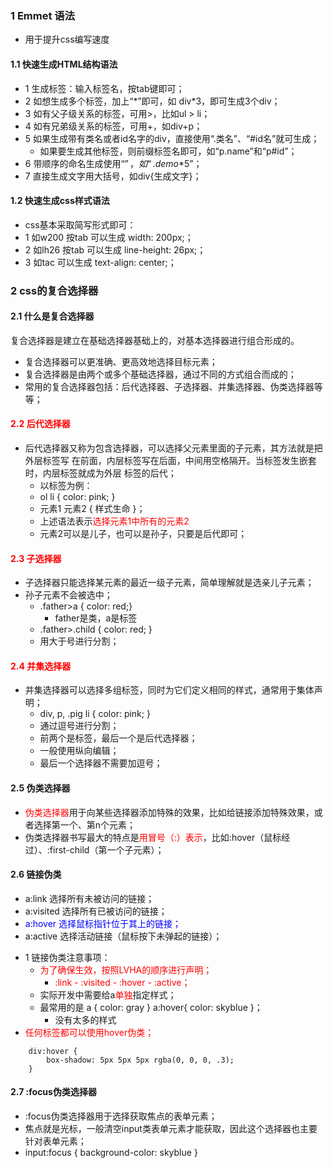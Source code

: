 <!--
 * @Descripttion: 
 * @version: 
 * @Author: 唐帆
 * @Date: 2020-04-03 17:27:50
 * @LastEditors: 唐帆
 * @LastEditTime: 2020-04-08 13:33:10
 -->

### 1 Emmet 语法
- 用于提升css编写速度

#### 1.1 快速生成HTML结构语法
- 1 生成标签：输入标签名，按tab键即可；
- 2 如想生成多个标签，加上“*”即可，如 div\*3，即可生成3个div；
- 3 如有父子级关系的标签，可用\>，比如ul \> li；
- 4 如有兄弟级关系的标签，可用+，如div+p；
- 5 如果生成带有类名或者id名字的div，直接使用“.类名”、“#id名”就可生成；
    - 如果要生成其他标签，则前缀标签名即可，如“p.name”和“p#id”；
- 6 带顺序的命名生成使用“$”，如“.demo$*5”；
- 7 直接生成文字用大括号，如div{生成文字}；

#### 1.2 快速生成css样式语法
- css基本采取简写形式即可：
- 1 如w200 按tab 可以生成 width: 200px;；
- 2 如lh26 按tab 可以生成 line-height: 26px;；
- 3 如tac 可以生成 text-align: center;；


### 2 css的复合选择器
#### 2.1 什么是复合选择器
复合选择器是建立在基础选择器基础上的，对基本选择器进行组合形成的。
- 复合选择器可以更准确、更高效地选择目标元素；
- 复合选择器是由两个或多个基础选择器，通过不同的方式组合而成的；
- 常用的复合选择器包括：后代选择器、子选择器、并集选择器、伪类选择器等等；

#### <font color=red>2.2 后代选择器</font>
- 后代选择器又称为包含选择器，可以选择父元素里面的子元素，其方法就是把外层标签写
在前面，内层标签写在后面，中间用空格隔开。当标签发生嵌套时，内层标签就成为外层
标签的后代；
    - 以标签为例：
    - ol li { color: pink; }
    - 元素1 元素2 { 样式生命 }；
    - 上述语法表示<font color=red>选择元素1中所有的元素2</font>
    - 元素2可以是儿子，也可以是孙子，只要是后代即可；
    
#### <font color=red>2.3 子选择器</font>
- 子选择器只能选择某元素的最近一级子元素，简单理解就是选亲儿子元素；
- 孙子元素不会被选中；
    - .father>a { color: red;}
        - father是类，a是标签
    - .father>.child { color: red; }
    - 用大于号进行分割；

#### <font color=red>2.4 并集选择器</font>
- 并集选择器可以选择多组标签，同时为它们定义相同的样式，通常用于集体声明；
    - div, p, .pig li { color: pink; }
    - 通过逗号进行分割；
    - 前两个是标签，最后一个是后代选择器；
    - 一般使用纵向编辑；
    - 最后一个选择器不需要加逗号；

#### 2.5 伪类选择器
- <font color=red>伪类选择器</font>用于向某些选择器添加特殊的效果，比如给链接添加特殊效果，或者选择第一个、第n个元素；
- 伪类选择器书写最大的特点是<font color=red>用冒号（:）表示</font>，比如:hover（鼠标经过）、:first-child（第一个子元素）；

#### 2.6 链接伪类
- a:link 选择所有未被访问的链接；
- a:visited 选择所有已被访问的链接；
- <font color=blue>a:hover 选择鼠标指针位于其上的链接；</font>
- a:active 选择活动链接（鼠标按下未弹起的链接）；
>
- 1 链接伪类注意事项：
    - <font color=red>为了确保生效，按照LVHA的顺序进行声明；
        - :link - :visited - :hover - :active；</font>
    - 实际开发中需要给a<font color=red>单独</font>指定样式；
    - 最常用的是 a { color: gray } a:hover{ color: skyblue }；
        - 没有太多的样式
- <font color=red>任何标签都可以使用hover伪类；</font>
```
    div:hover {
        box-shadow: 5px 5px 5px rgba(0, 0, 0, .3);
    }
```

#### 2.7 :focus伪类选择器
- :focus伪类选择器用于选择获取焦点的表单元素；
- 焦点就是光标，一般清空input类表单元素才能获取，因此这个选择器也主要针对表单元素；
- input:focus { background-color: skyblue }